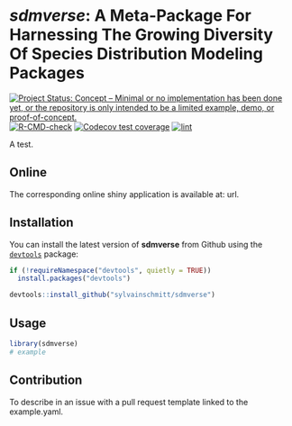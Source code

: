 # *sdmverse*: A Meta-Package For Harnessing The Growing Diversity Of Species Distribution Modeling Packages

[![Project Status: Concept – Minimal or no implementation has been done yet, or the repository is only intended to be a limited example, demo, or proof-of-concept.](https://www.repostatus.org/badges/latest/concept.svg)](https://www.repostatus.org/#concept)
[![R-CMD-check](https://github.com/sylvainschmitt/sdmverse/actions/workflows/check-standard.yaml/badge.svg)](https://github.com/sylvainschmitt/sdmverse/actions/workflows/check-standard.yaml)
[![Codecov test coverage](https://codecov.io/gh/sylvainschmitt/sdmverse/branch/main/graph/badge.svg)](https://app.codecov.io/gh/sylvainschmitt/sdmverse?branch=main)
[![lint](https://github.com/sylvainschmitt/sdmverse/workflows/lint/badge.svg)](https://github.com/sylvainschmitt/sdmverse/actions?query=workflow%3Alint)


A test.

## Online

The corresponding online shiny application is available at: url.

## Installation

You can install the latest version of **sdmverse** from Github using the [`devtools`](https://github.com/r-lib/devtools) package:

``` r
if (!requireNamespace("devtools", quietly = TRUE))
  install.packages("devtools")

devtools::install_github("sylvainschmitt/sdmverse")
```

## Usage

```r
library(sdmverse)
# example
```

## Contribution

To describe in an issue with a pull request template linked to the example.yaml.
